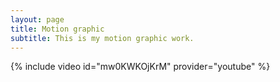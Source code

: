 ```yaml
---
layout: page
title: Motion graphic
subtitle: This is my motion graphic work.
---
```


{% include video id="mw0KWKOjKrM" provider="youtube" %}
